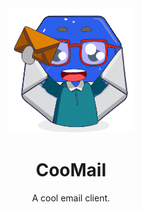 <div align="center">
  <a href="#">
    <img src="assets/CooMail.png" width="200" height="200" />
  </a>

  <h1>CooMail</h1>

  <p>
  A cool email client.
  </p>

</div>
